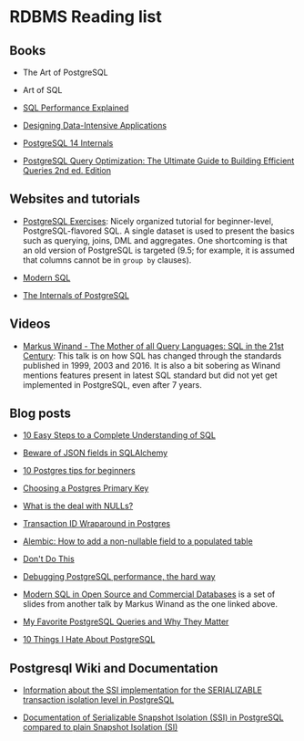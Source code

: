 # RDBMS Reading list

## Books

- The Art of PostgreSQL

- Art of SQL

- [SQL Performance Explained](https://sql-performance-explained.com/)

- [Designing Data-Intensive Applications](https://www.oreilly.com/library/view/designing-data-intensive-applications/9781491903063/)

- [PostgreSQL 14 Internals](https://postgrespro.com/community/books/internals)

- [PostgreSQL Query Optimization: The Ultimate Guide to Building Efficient Queries 2nd ed. Edition ](https://www.amazon.com/PostgreSQL-Query-Optimization-Ultimate-Efficient/dp/B0CK5GWWQ1)

## Websites and tutorials

- [PostgreSQL Exercises](https://pgexercises.com/): Nicely organized tutorial for beginner-level, PostgreSQL-flavored SQL. A single dataset is used to present the basics such as querying, joins, DML and aggregates. One shortcoming is that an old version of PostgreSQL is targeted (9.5; for example, it is assumed that columns cannot be in `group by` clauses).

- [Modern SQL](https://modern-sql.com/)

- [The Internals of PostgreSQL](http://www.interdb.jp/pg/index.html)

## Videos

- [Markus Winand - The Mother of all Query Languages: SQL in the 21st Century](https://www.youtube.com/watch?v=8Fb5Qgpr03g): This talk is on how SQL has changed through the standards published in 1999, 2003 and 2016. It is also a bit sobering as Winand mentions features present in latest SQL standard but did not yet get implemented in PostgreSQL, even after 7 years.

## Blog posts

- [10 Easy Steps to a Complete Understanding of SQL](https://blog.jooq.org/10-easy-steps-to-a-complete-understanding-of-sql/)

- [Beware of JSON fields in
  SQLAlchemy](https://amercader.net/blog/beware-of-json-fields-in-sqlalchemy/)

- [10 Postgres tips for beginners](https://postgres.ai/blog/20230722-10-postgres-tips-for-beginners)

- [Choosing a Postgres Primary Key](https://supabase.com/blog/choosing-a-postgres-primary-key)

- [What is the deal with NULLs?](http://thoughts.davisjeff.com/2009/08/02/what-is-the-deal-with-nulls/)

- [Transaction ID Wraparound in Postgres](https://blog.sentry.io/transaction-id-wraparound-in-postgres/)

- [Alembic: How to add a non-nullable field to a populated table](https://archive.is/JY4lq)

- [Don't Do This](https://wiki.postgresql.org/wiki/Don%27t_Do_This)

- [Debugging PostgreSQL performance, the hard way](https://www.justwatch.com/blog/post/debugging-postgresql-performance-the-hard-way/)

- [Modern SQL in Open Source and Commercial Databases](https://www.slideshare.net/MarkusWinand/modern-sql) is a set of slides from another talk by Markus Winand as the one linked above.

- [My Favorite PostgreSQL Queries and Why They Matter](https://severalnines.com/blog/my-favorite-postgresql-queries-and-why-they-matter)

- [10 Things I Hate About PostgreSQL](https://rbranson.medium.com/10-things-i-hate-about-postgresql-20dbab8c2791)

## Postgresql Wiki and Documentation

- [Information about the SSI implementation for the SERIALIZABLE transaction isolation level in PostgreSQL](https://wiki.postgresql.org/wiki/Serializable)

- [Documentation of Serializable Snapshot Isolation (SSI) in PostgreSQL compared to plain Snapshot Isolation (SI)](https://wiki.postgresql.org/wiki/SSI)
